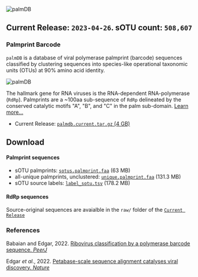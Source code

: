 ![palmDB](https://s3.amazonaws.com/palm.db/img/palmdb_header.png)

## Current Release: `2023-04-26`. sOTU count: `508,607`

### Palmprint Barcode

`palmDB` is a database of viral polymerase palmprint (barcode) sequences classified by clustering sequences into species-like operational taxonomic units (OTUs) at 90% amino acid identity.

![palmDB](https://s3.amazonaws.com/palm.db/img/palmprint_structure.png)

The hallmark gene for RNA viruses is the RNA-dependent RNA-polymerase (`RdRp`). Palmprints are a ~100aa sub-sequence of `RdRp` delineated by the conserved catalytic motifs "A", "B", and "C" in the palm sub-domain. [Learn more...](https://github.com/ababaian/palmdb/wiki)

- Current Release: [`palmdb.current.tar.gz` (4 GB)](https://s3.amazonaws.com/palm.db/palmdb.current.tar.gz)

## Download

#### Palmprint sequences
- sOTU palmprints: [`sotus.palmprint.faa`](https://s3.amazonaws.com/palm.db/final/sotus.palmprint.faa)  (63 MB)
- all-unique palmprints, unclustered: [`unique.palmprint.faa`](https://s3.amazonaws.com/palm.db/final/unique.palmprint.faa)  (131.3 MB)
- sOTU source labels: [`label_sotu.tsv`](https://s3.amazonaws.com/palm.db/final/label_sotu.tsv)  (178.2 MB)

#### RdRp sequences

Source-original sequences are avaialble in the  `raw/` folder of the [`Current Release`](https://s3.amazonaws.com/palm.db/palmdb.current.tar.gz)


 
### References

Babaian and Edgar, 2022. [Ribovirus classification by a polymerase barcode sequence. _PeerJ_](https://peerj.com/articles/14055/)

Edgar _et al._, 2022. [Petabase-scale sequence alignment catalyses viral discovery. _Nature_](https://www.nature.com/articles/s41586-021-04332-2)
